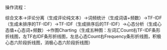 操作流程：

综合文本→评论分离（生成评论纯文本）→词频统计（生成词语+频数）→TF-IDF（生成未排序的TF-IDF）→TF-IDF（生成排序后的TF-IDF）→心态分析（生成心态值+心态词+频数）→作图Charting（生成五种图：左词汇Count右TF-IDF条形折线图，左TF右IDF条形折线图，左总心态Count右Frequency条形折线图，积极心态六阶段折线图，消极心态六阶段折线图）
